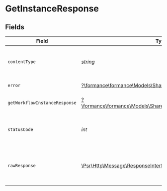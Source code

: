 # GetInstanceResponse


## Fields

| Field                                                                                                               | Type                                                                                                                | Required                                                                                                            | Description                                                                                                         |
| ------------------------------------------------------------------------------------------------------------------- | ------------------------------------------------------------------------------------------------------------------- | ------------------------------------------------------------------------------------------------------------------- | ------------------------------------------------------------------------------------------------------------------- |
| `contentType`                                                                                                       | *string*                                                                                                            | :heavy_check_mark:                                                                                                  | HTTP response content type for this operation                                                                       |
| `error`                                                                                                             | [?\formance\formance\Models\Shared\Error](../../models/shared/Error.md)                                             | :heavy_minus_sign:                                                                                                  | General error                                                                                                       |
| `getWorkflowInstanceResponse`                                                                                       | [?\formance\formance\Models\Shared\GetWorkflowInstanceResponse](../../models/shared/GetWorkflowInstanceResponse.md) | :heavy_minus_sign:                                                                                                  | The workflow instance                                                                                               |
| `statusCode`                                                                                                        | *int*                                                                                                               | :heavy_check_mark:                                                                                                  | HTTP response status code for this operation                                                                        |
| `rawResponse`                                                                                                       | [\Psr\Http\Message\ResponseInterface](https://www.php-fig.org/psr/psr-7/#33-psrhttpmessageresponseinterface)        | :heavy_minus_sign:                                                                                                  | Raw HTTP response; suitable for custom response parsing                                                             |